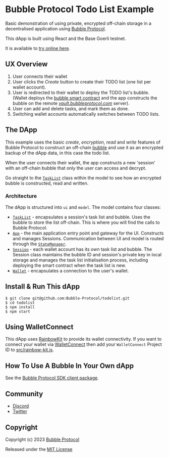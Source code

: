 # Bubble Protocol Todo List Example

Basic demonstration of using private, encrypted off-chain storage in a decentralised application using [Bubble Protocol](https://github.com/Bubble-Protocol/bubble-sdk). 

This dApp is built using React and the Base Goerli testnet.  

It is available to [try online here](https://bubbleprotocol.com/todolist).

## UX Overview

1. User connects their wallet
2. User clicks the *Create* button to create their TODO list (one list per wallet account).
3. User is redirected to their wallet to deploy the TODO list's bubble. (Wallet deploys the [bubble smart contract](./src/model/contracts/TodoListBubble.sol) and the app constructs the bubble on the remote [*vault.bubbleprotocol.com*](https://vault.bubbleprotocol.com) server).
4. User can add and delete tasks, and mark them as done.
5. Switching wallet accounts automatically switches between TODO lists.

## The DApp

This example uses the basic *create*, *encryption*, *read* and *write* features of Bubble Protocol to construct an off-chain [bubble](https://github.com/Bubble-Protocol/bubble-sdk#bubbles) and use it as an encrypted backup of the dApp data, in this case the todo list.  

When the user connects their wallet, the app constructs a new 'session' with an off-chain bubble that only the user can access and decrypt.

Go straight to the [`TaskList`](./src/model/TaskList.js) class within the model to see how an encrypted bubble is constructed, read and written. 

### Architecture

The dApp is structured into `ui` and `model`.  The model contains four classes:

- [`TaskList`](./src/model/TaskList.js) - encapsulates a session's task list and bubble. Uses the bubble to store the list off-chain.  This is where you will find the calls to Bubble Protocol.
- [`App`](./src/model/App.js) - the main application entry point and gateway for the UI. Constructs and manages Sessions. Communication between UI and model is routed through the [`StateManager`](src/model/utils/StateManager.js).
- [`Session`](./src/model/Session.js) - each wallet account has its own task list and bubble. The Session class maintains the bubble ID and session's private key in local storage and manages the task list initialisation process, including deploying the smart contract when the task list is new.
- [`Wallet`](./src/model/Wallet.js) - encapsulates a connection to the user's wallet.

## Install & Run This dApp

```
$ git clone git@github.com:Bubble-Protocol/todolist.git
$ cd todolist
$ npm install
$ npm start
```

## Using WalletConnect

This dApp uses [RainbowKit](https://www.rainbowkit.com/) to provide its wallet connectivity. If you want to connect your wallet via [WalletConnect](https://walletconnect.com/) then add your `WalletConnect` Project ID to [src/rainbow-kit.js](./src/rainbow-kit.js).

## How To Use A Bubble In Your Own dApp

See the [Bubble Protocol SDK client package](https://github.com/Bubble-Protocol/bubble-sdk/tree/main/packages/client).

## Community

- [Discord](https://discord.gg/sSnvK5C)
- [Twitter](https://twitter.com/BubbleProtocol)

## Copyright

Copyright (c) 2023 [Bubble Protocol](https://bubbleprotocol.com)

Released under the [MIT License](LICENSE)